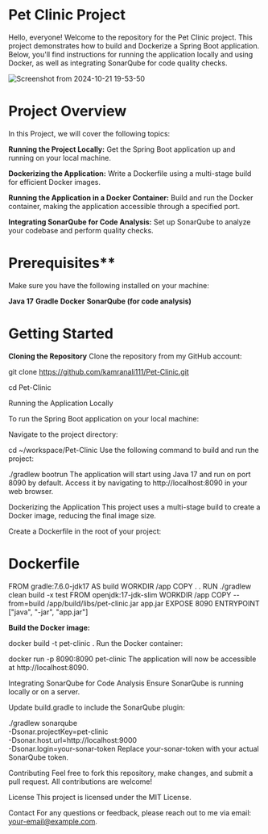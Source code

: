 # Pet Clinic Project

Hello, everyone! Welcome to the repository for the Pet Clinic project. This project demonstrates how to build and Dockerize a Spring Boot application. Below, you'll find instructions for running the application locally and using Docker, as well as integrating SonarQube for code quality checks.

![Screenshot from 2024-10-21 19-53-50](https://github.com/user-attachments/assets/277f6a4c-b65d-4d4a-8137-ca1f6cc07ee2)

# Project Overview

In this Project, we will cover the following topics:

**Running the Project Locally:** Get the Spring Boot application up and running on your local machine.

**Dockerizing the Application:** Write a Dockerfile using a multi-stage build for efficient Docker images.

**Running the Application in a Docker Container:** Build and run the Docker container, making the application accessible through a specified port.

**Integrating SonarQube for Code Analysis:** Set up SonarQube to analyze your codebase and perform quality checks.

# Prerequisites**
Make sure you have the following installed on your machine:

**Java 17**
**Gradle**
**Docker**
**SonarQube (for code analysis)**

# Getting Started

**Cloning the Repository**
Clone the repository from my GitHub account:

git clone https://github.com/kamranali111/Pet-Clinic.git

cd Pet-Clinic

Running the Application Locally

To run the Spring Boot application on your local machine:

Navigate to the project directory:

cd ~/workspace/Pet-Clinic
Use the following command to build and run the project:

./gradlew bootrun
The application will start using Java 17 and run on port 8090 by default. Access it by navigating to http://localhost:8090 in your web browser.

Dockerizing the Application
This project uses a multi-stage build to create a Docker image, reducing the final image size.

Create a Dockerfile in the root of your project:

# Dockerfile

FROM gradle:7.6.0-jdk17 AS build
WORKDIR /app
COPY . .
RUN ./gradlew clean build -x test
FROM openjdk:17-jdk-slim
WORKDIR /app
COPY --from=build /app/build/libs/pet-clinic.jar app.jar
EXPOSE 8090
ENTRYPOINT ["java", "-jar", "app.jar"]

**Build the Docker image:**


docker build -t pet-clinic .
Run the Docker container:


docker run -p 8090:8090 pet-clinic
The application will now be accessible at http://localhost:8090.

Integrating SonarQube for Code Analysis
Ensure SonarQube is running locally or on a server.

Update build.gradle to include the SonarQube plugin:


./gradlew sonarqube \
-Dsonar.projectKey=pet-clinic \
-Dsonar.host.url=http://localhost:9000 \
-Dsonar.login=your-sonar-token
Replace your-sonar-token with your actual SonarQube token.

Contributing
Feel free to fork this repository, make changes, and submit a pull request. All contributions are welcome!

License
This project is licensed under the MIT License.

Contact
For any questions or feedback, please reach out to me via email: your-email@example.com.

